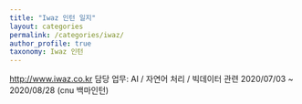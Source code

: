 ```yaml
---
title: "Iwaz 인턴 일지"
layout: categories
permalink: /categories/iwaz/
author_profile: true
taxonomy: Iwaz 인턴
---
```

http://www.iwaz.co.kr
담당 업무: AI / 자연어 처리 / 빅데이터 관련
2020/07/03 ~ 2020/08/28 (cnu 백마인턴) 
